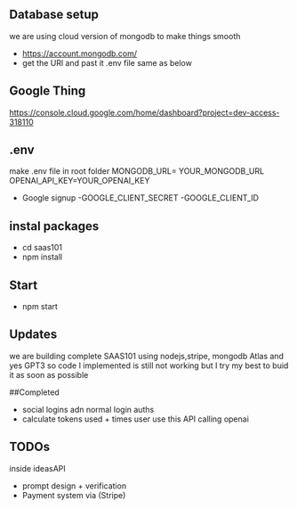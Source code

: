 
## Database setup
we are using cloud version of mongodb to make things smooth 
 - https://account.mongodb.com/
  - get the URl and past it .env file same as below

## Google Thing
https://console.cloud.google.com/home/dashboard?project=dev-access-318110

## .env 
make .env file in root folder
MONGODB_URL= YOUR_MONGODB_URL
OPENAI_API_KEY=YOUR_OPENAI_KEY
- Google signup
  -GOOGLE_CLIENT_SECRET 
  -GOOGLE_CLIENT_ID


## instal packages
- cd saas101
- npm install

## Start
- npm start

## Updates
we are building complete SAAS101 using nodejs,stripe, mongodb Atlas and yes GPT3 
so code I implemented is still not working but I try my best to buid it as soon as possible


##Completed
- social logins adn normal login auths
- calculate tokens used + times user   use this API calling openai



## TODOs
inside ideasAPI
- prompt design  + verification
- Payment system via (Stripe)

